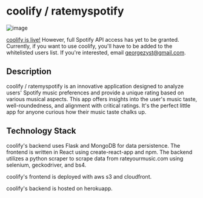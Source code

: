 # coolify / ratemyspotify
![image](https://media4.giphy.com/media/v1.Y2lkPTc5MGI3NjExd201bThzYjliNXFpbzF0czUyODR6eHVzdmU0ZmM2M3pxYm5mNndqZSZlcD12MV9pbnRlcm5hbF9naWZfYnlfaWQmY3Q9Zw/7ab5VavPDPd1v0Ubrk/giphy.gif)

[coolify is live!](https://d2owq8c4h5c8pu.cloudfront.net/) However, full Spotify API access has yet to be granted. 
Currently, if you want to use coolify, you'll have to be added to the whitelisted users list. 
If you're interested, email georgezyst@gmail.com.

## Description
coolify / ratemyspotify is an innovative application designed to analyze users' Spotify music preferences and provide a unique rating based on various musical aspects. This app offers insights into the user's music taste, well-roundedness, and alignment with critical ratings. It's the perfect little app for anyone curious how their music taste chalks up.

## Technology Stack
coolify's backend uses Flask and MongoDB for data persistence. The frontend is written in React using create-react-app and npm. The backend utilizes a python scraper to scrape data from rateyourmusic.com using selenium, geckodriver, and bs4. 

coolify's frontend is deployed with aws s3 and cloudfront.

coolify's backend is hosted on herokuapp. 
